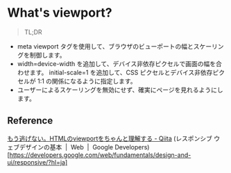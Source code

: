 # What's viewport?
>TL;DR
>
  - meta viewport タグを使用して、ブラウザのビューポートの幅とスケーリングを制御します。
  - width=device-width を追加して、デバイス非依存ピクセルで画面の幅を合わせます。
   initial-scale=1 を追加して、CSS ピクセルとデバイス非依存ピクセルが 1:1 の関係になるように指定します。
  - ユーザーによるスケーリングを無効にせず、確実にページを見れるようにします。


## Reference
[もう逃げない。HTMLのviewportをちゃんと理解する - Qiita](http://qiita.com/ryounagaoka/items/045b2808a5ed43f96607)
(レスポンシブ ウェブデザインの基本  |  Web  |  Google Developers)[https://developers.google.com/web/fundamentals/design-and-ui/responsive/?hl=ja]
